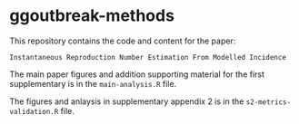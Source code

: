 # ggoutbreak-methods

This repository contains the code and content for the paper:

`Instantaneous Reproduction Number Estimation From Modelled Incidence`

The main paper figures and addition supporting material for the first supplementary is in the
`main-analysis.R` file.

The figures and anlaysis in supplementary appendix 2 is in the `s2-metrics-validation.R` file.
